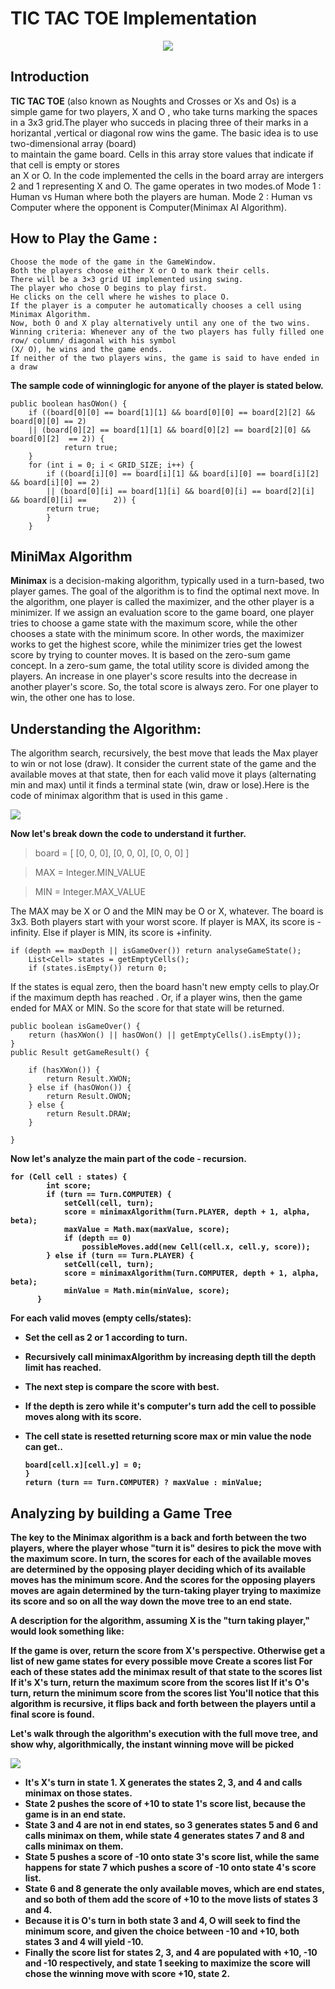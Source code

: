 <h1>TIC TAC TOE Implementation</h1>

<p align="center">
	<img src="gameWindow.PNG"></img>
</p>

<h2> Introduction </h2>

<b>TIC TAC TOE</b> (also known as Noughts and Crosses or Xs and Os) is a simple game for two players, X and O , who
take turns marking the spaces in a 3x3 grid.The player who succeds in placing three of their marks in a 	
horizantal ,vertical or diagonal row wins the game. The basic idea is to use two-dimensional array (board) 	   
to maintain the game board. Cells in this array store values that indicate if that cell is empty or stores 	      
an X or O. In the code implemented the cells in the board array are intergers 2 and 1 representing X and O.
The game operates in two modes.of 
	Mode 1 : Human vs Human where both the players are human.
	Mode 2 : Human vs Computer where the opponent is Computer(Minimax AI Algorithm).
		
## How to Play the Game :
	Choose the mode of the game in the GameWindow.
	Both the players choose either X or O to mark their cells.
	There will be a 3×3 grid UI implemented using swing.
	The player who chose O begins to play first.
	He clicks on the cell where he wishes to place O.
	If the player is a computer he automatically chooses a cell using Minimax Algorithm.
	Now, both O and X play alternatively until any one of the two wins.
	Winning criteria: Whenever any of the two players has fully filled one row/ column/ diagonal with his symbol 	     
	(X/ O), he wins and the game ends.
	If neither of the two players wins, the game is said to have ended in a draw

<b>The sample code of winninglogic for anyone of the player is stated below.</b>

	public boolean hasOWon() {
		if ((board[0][0] == board[1][1] && board[0][0] == board[2][2] && board[0][0] == 2) 
		|| (board[0][2] == board[1][1] && board[0][2] == board[2][0] && board[0][2]  == 2)) {
		    	return true;
		}
		for (int i = 0; i < GRID_SIZE; i++) {
		    if ((board[i][0] == board[i][1] && board[i][0] == board[i][2] && board[i][0] == 2) 
		    || (board[0][i] == board[1][i] && board[0][i] == board[2][i] && board[0][i] == 		2)) {
			return true;
		    }
        }

## MiniMax Algorithm

<b>Minimax</b> is a decision-making algorithm, typically used in a turn-based, two player games. The goal of the algorithm is to find the optimal next move.
In the algorithm, one player is called the maximizer, and the other player is a minimizer. If we assign an evaluation score to the game board, one player tries to choose a game state with the maximum score, while the other chooses a state with the minimum score.
In other words, the maximizer works to get the highest score, while the minimizer tries get the lowest score by trying to counter moves.
It is based on the zero-sum game concept. In a zero-sum game, the total utility score is divided among the players. An increase in one player's score results into the decrease in another player's score. So, the total score is always zero. For one player to win, the other one has to lose.

## Understanding the Algorithm:
The algorithm search, recursively, the best move that leads the Max player to win or not lose (draw). It consider the current state of the game and the available moves at that state, then for each valid move it plays (alternating min and max) until it finds a terminal state (win, draw or lose).Here is the code of minimax algorithm that is used in this game .
<p>
<img src='minimax.PNG' ></img>
</p>

<b> Now let's break down the code to understand it further.</b>

> board = [
>	[0, 0, 0],
>	[0, 0, 0],
>	[0, 0, 0]
> ]

> MAX = Integer.MIN_VALUE

> MIN = Integer.MAX_VALUE

The MAX may be X or O and the MIN may be O or X, whatever. The board is 3x3. Both players start with your worst score. 
If player is MAX, its score is -infinity. Else if player is MIN, its score is +infinity.

	if (depth == maxDepth || isGameOver()) return analyseGameState();
        List<Cell> states = getEmptyCells();
        if (states.isEmpty()) return 0;
	
If the states is equal zero, then the board hasn't new empty cells to play.Or if the maximum depth has reached . Or, if a player wins, then the game ended for MAX or MIN. So the score for that state will be returned.

	public boolean isGameOver() {
		return (hasXWon() || hasOWon() || getEmptyCells().isEmpty());
	}
	public Result getGameResult() {
	
		if (hasXWon()) {
		    return Result.XWON;
		} else if (hasOWon()) {
		    return Result.OWON;
		} else {
		    return Result.DRAW;
		}

	}
	
<b> Now let's analyze the main part of the code - recursion.
	
	for (Cell cell : states) {
            int score;
            if (turn == Turn.COMPUTER) {
                setCell(cell, turn);
                score = minimaxAlgorithm(Turn.PLAYER, depth + 1, alpha, beta);
                maxValue = Math.max(maxValue, score);
                if (depth == 0)
                    possibleMoves.add(new Cell(cell.x, cell.y, score));
            } else if (turn == Turn.PLAYER) {
                setCell(cell, turn);
                score = minimaxAlgorithm(Turn.COMPUTER, depth + 1, alpha, beta);
                minValue = Math.min(minValue, score);
          }
	  
For each valid moves (empty cells/states):
* Set the cell as 2 or 1 according to turn.
* Recursively call minimaxAlgorithm by increasing depth till the depth limit has reached.
* The next step is compare the score with best.
* If the depth is zero while it's computer's turn add the cell to possible moves along with its score.
* The cell state is resetted returning score max or min value the node can get..

	  board[cell.x][cell.y] = 0;
	  }
	  return (turn == Turn.COMPUTER) ? maxValue : minValue;


## Analyzing by building a Game Tree
The key to the Minimax algorithm is a back and forth between the two players, where the player whose "turn it is" desires to pick the move with the maximum score. In turn, the scores for each of the available moves are determined by the opposing player deciding which of its available moves has the minimum score. And the scores for the opposing players moves are again determined by the turn-taking player trying to maximize its score and so on all the way down the move tree to an end state.

A description for the algorithm, assuming X is the "turn taking player," would look something like:

If the game is over, return the score from X's perspective.
Otherwise get a list of new game states for every possible move
Create a scores list
For each of these states add the minimax result of that state to the scores list
If it's X's turn, return the maximum score from the scores list
If it's O's turn, return the minimum score from the scores list
You'll notice that this algorithm is recursive, it flips back and forth between the players until a final score is found.

Let's walk through the algorithm's execution with the full move tree, and show why, algorithmically, the instant winning move will be picked

<p> <img src='Game-treefinal.png'></img>

* It's X's turn in state 1. X generates the states 2, 3, and 4 and calls minimax on those states.
* State 2 pushes the score of +10 to state 1's score list, because the game is in an end state.
* State 3 and 4 are not in end states, so 3 generates states 5 and 6 and calls minimax on them, while state 4 generates states 7 and 8 and calls minimax on them.
* State 5 pushes a score of -10 onto state 3's score list, while the same happens for state 7 which pushes a score of -10 onto state 4's score list.
* State 6 and 8 generate the only available moves, which are end states, and so both of them add the score of +10 to the move lists of states 3 and 4.
* Because it is O's turn in both state 3 and 4, O will seek to find the minimum score, and given the choice between -10 and +10, both states 3 and 4 will yield -10.
* Finally the score list for states 2, 3, and 4 are populated with +10, -10 and -10 respectively, and state 1 seeking to maximize the score will chose the winning move with score +10, state 2.

